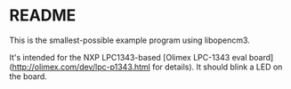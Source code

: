 # README

This is the smallest-possible example program using libopencm3.

It's intended for the NXP LPC1343-based
[Olimex LPC-1343 eval board](http://olimex.com/dev/lpc-p1343.html for details).
It should blink a LED on the board.
